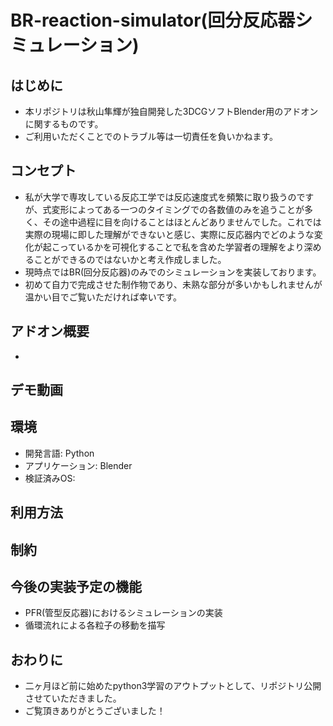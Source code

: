 # BR-reaction-simulator(回分反応器シミュレーション)

## はじめに
- 本リポジトリは秋山隼輝が独自開発した3DCGソフトBlender用のアドオンに関するものです。
- ご利用いただくことでのトラブル等は一切責任を負いかねます。

## コンセプト
- 私が大学で専攻している反応工学では反応速度式を頻繁に取り扱うのですが、式変形によってある一つのタイミングでの各数値のみを追うことが多く、その途中過程に目を向けることはほとんどありませんでした。これでは実際の現場に即した理解ができないと感じ、実際に反応器内でどのような変化が起こっているかを可視化することで私を含めた学習者の理解をより深めることができるのではないかと考え作成しました。
- 現時点ではBR(回分反応器)のみでのシミュレーションを実装しております。
- 初めて自力で完成させた制作物であり、未熟な部分が多いかもしれませんが温かい目でご覧いただければ幸いです。

## アドオン概要
- 

## デモ動画


## 環境
- 開発言語: Python
- アプリケーション: Blender
- 検証済みOS: 

## 利用方法

## 制約

## 今後の実装予定の機能
- PFR(管型反応器)におけるシミュレーションの実装
- 循環流れによる各粒子の移動を描写

## おわりに
- 二ヶ月ほど前に始めたpython3学習のアウトプットとして、リポジトリ公開させていただきました。
- ご覧頂きありがとうございました！
